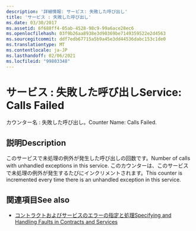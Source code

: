 ```yaml
---
description: '詳細情報: サービス: 失敗した呼び出し'
title: 'サービス : 失敗した呼び出し'
ms.date: 03/30/2017
ms.assetid: 6f688ff4-05ab-4528-98c9-99a6ace28ec6
ms.openlocfilehash: 03f9b26aa8938e3d90369be7149359522e2d4563
ms.sourcegitcommit: ddf7edb67715a5b9a45e3dd44536dabc153c1de0
ms.translationtype: MT
ms.contentlocale: ja-JP
ms.lasthandoff: 02/06/2021
ms.locfileid: "99803348"
---
```

# <a name="service-calls-failed"></a><span data-ttu-id="1e4a5-103">サービス : 失敗した呼び出し</span><span class="sxs-lookup"><span data-stu-id="1e4a5-103">Service: Calls Failed</span></span>

<span data-ttu-id="1e4a5-104">カウンター名 : 失敗した呼び出し。</span><span class="sxs-lookup"><span data-stu-id="1e4a5-104">Counter Name: Calls Failed.</span></span>  
  
## <a name="description"></a><span data-ttu-id="1e4a5-105">説明</span><span class="sxs-lookup"><span data-stu-id="1e4a5-105">Description</span></span>  

 <span data-ttu-id="1e4a5-106">このサービスで未処理の例外が発生した呼び出しの回数です。</span><span class="sxs-lookup"><span data-stu-id="1e4a5-106">Number of calls with unhandled exceptions in this service.</span></span> <span data-ttu-id="1e4a5-107">このカウンターは、このサービスで未処理の例外が発生するたびにインクリメントされます。</span><span class="sxs-lookup"><span data-stu-id="1e4a5-107">This counter is incremented every time there is an unhandled exception in this service.</span></span>  
  
## <a name="see-also"></a><span data-ttu-id="1e4a5-108">関連項目</span><span class="sxs-lookup"><span data-stu-id="1e4a5-108">See also</span></span>

- [<span data-ttu-id="1e4a5-109">コントラクトおよびサービスのエラーの指定と処理</span><span class="sxs-lookup"><span data-stu-id="1e4a5-109">Specifying and Handling Faults in Contracts and Services</span></span>](../../specifying-and-handling-faults-in-contracts-and-services.md)
